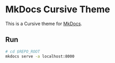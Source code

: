 # MkDocs Cursive Theme

This is a Cursive theme for [MkDocs](https://www.mkdocs.org/).

## Run
```bash
# cd $REPO_ROOT
mkdocs serve -a localhost:8000
```

